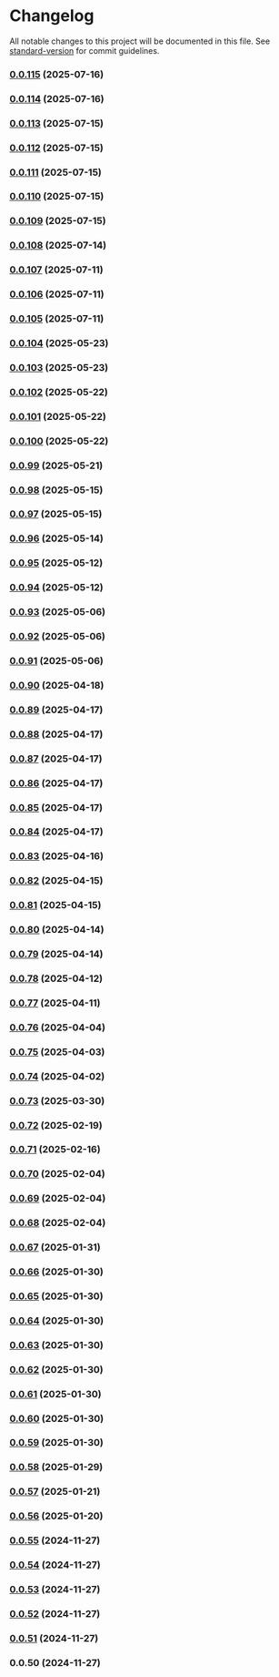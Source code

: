 # Changelog

All notable changes to this project will be documented in this file. See [standard-version](https://github.com/conventional-changelog/standard-version) for commit guidelines.

### [0.0.115](https://github.com/MediaCubeCo/mcui2/compare/v0.0.114...v0.0.115) (2025-07-16)

### [0.0.114](https://github.com/MediaCubeCo/mcui2/compare/v0.0.113...v0.0.114) (2025-07-16)

### [0.0.113](https://github.com/MediaCubeCo/mcui2/compare/v0.0.112...v0.0.113) (2025-07-15)

### [0.0.112](https://github.com/MediaCubeCo/mcui2/compare/v0.0.111...v0.0.112) (2025-07-15)

### [0.0.111](https://github.com/MediaCubeCo/mcui2/compare/v0.0.110...v0.0.111) (2025-07-15)

### [0.0.110](https://github.com/MediaCubeCo/mcui2/compare/v0.0.109...v0.0.110) (2025-07-15)

### [0.0.109](https://github.com/MediaCubeCo/mcui2/compare/v0.0.108...v0.0.109) (2025-07-15)

### [0.0.108](https://github.com/MediaCubeCo/mcui2/compare/v0.0.107...v0.0.108) (2025-07-14)

### [0.0.107](https://github.com/MediaCubeCo/mcui2/compare/v0.0.106...v0.0.107) (2025-07-11)

### [0.0.106](https://github.com/MediaCubeCo/mcui2/compare/v0.0.105...v0.0.106) (2025-07-11)

### [0.0.105](https://github.com/MediaCubeCo/mcui2/compare/v0.0.104...v0.0.105) (2025-07-11)

### [0.0.104](https://github.com/MediaCubeCo/mcui2/compare/v0.0.103...v0.0.104) (2025-05-23)

### [0.0.103](https://github.com/MediaCubeCo/mcui2/compare/v0.0.102...v0.0.103) (2025-05-23)

### [0.0.102](https://github.com/MediaCubeCo/mcui2/compare/v0.0.101...v0.0.102) (2025-05-22)

### [0.0.101](https://github.com/MediaCubeCo/mcui2/compare/v0.0.100...v0.0.101) (2025-05-22)

### [0.0.100](https://github.com/MediaCubeCo/mcui2/compare/v0.0.99...v0.0.100) (2025-05-22)

### [0.0.99](https://github.com/MediaCubeCo/mcui2/compare/v0.0.98...v0.0.99) (2025-05-21)

### [0.0.98](https://github.com/MediaCubeCo/mcui2/compare/v0.0.97...v0.0.98) (2025-05-15)

### [0.0.97](https://github.com/MediaCubeCo/mcui2/compare/v0.0.96...v0.0.97) (2025-05-15)

### [0.0.96](https://github.com/MediaCubeCo/mcui2/compare/v0.0.95...v0.0.96) (2025-05-14)

### [0.0.95](https://github.com/MediaCubeCo/mcui2/compare/v0.0.94...v0.0.95) (2025-05-12)

### [0.0.94](https://github.com/MediaCubeCo/mcui2/compare/v0.0.93...v0.0.94) (2025-05-12)

### [0.0.93](https://github.com/MediaCubeCo/mcui2/compare/v0.0.92...v0.0.93) (2025-05-06)

### [0.0.92](https://github.com/MediaCubeCo/mcui2/compare/v0.0.91...v0.0.92) (2025-05-06)

### [0.0.91](https://github.com/MediaCubeCo/mcui2/compare/v0.0.90...v0.0.91) (2025-05-06)

### [0.0.90](https://github.com/MediaCubeCo/mcui2/compare/v0.0.89...v0.0.90) (2025-04-18)

### [0.0.89](https://github.com/MediaCubeCo/mcui2/compare/v0.0.88...v0.0.89) (2025-04-17)

### [0.0.88](https://github.com/MediaCubeCo/mcui2/compare/v0.0.87...v0.0.88) (2025-04-17)

### [0.0.87](https://github.com/MediaCubeCo/mcui2/compare/v0.0.86...v0.0.87) (2025-04-17)

### [0.0.86](https://github.com/MediaCubeCo/mcui2/compare/v0.0.85...v0.0.86) (2025-04-17)

### [0.0.85](https://github.com/MediaCubeCo/mcui2/compare/v0.0.84...v0.0.85) (2025-04-17)

### [0.0.84](https://github.com/MediaCubeCo/mcui2/compare/v0.0.83...v0.0.84) (2025-04-17)

### [0.0.83](https://github.com/MediaCubeCo/mcui2/compare/v0.0.82...v0.0.83) (2025-04-16)

### [0.0.82](https://github.com/MediaCubeCo/mcui2/compare/v0.0.81...v0.0.82) (2025-04-15)

### [0.0.81](https://github.com/MediaCubeCo/mcui2/compare/v0.0.80...v0.0.81) (2025-04-15)

### [0.0.80](https://github.com/MediaCubeCo/mcui2/compare/v0.0.79...v0.0.80) (2025-04-14)

### [0.0.79](https://github.com/MediaCubeCo/mcui2/compare/v0.0.78...v0.0.79) (2025-04-14)

### [0.0.78](https://github.com/MediaCubeCo/mcui2/compare/v0.0.77...v0.0.78) (2025-04-12)

### [0.0.77](https://github.com/MediaCubeCo/mcui2/compare/v0.0.76...v0.0.77) (2025-04-11)

### [0.0.76](https://github.com/MediaCubeCo/mcui2/compare/v0.0.75...v0.0.76) (2025-04-04)

### [0.0.75](https://github.com/MediaCubeCo/mcui2/compare/v0.0.74...v0.0.75) (2025-04-03)

### [0.0.74](https://github.com/MediaCubeCo/mcui2/compare/v0.0.73...v0.0.74) (2025-04-02)

### [0.0.73](https://github.com/MediaCubeCo/mcui2/compare/v0.0.72...v0.0.73) (2025-03-30)

### [0.0.72](https://github.com/MediaCubeCo/mcui2/compare/v0.0.71...v0.0.72) (2025-02-19)

### [0.0.71](https://github.com/MediaCubeCo/mcui2/compare/v0.0.70...v0.0.71) (2025-02-16)

### [0.0.70](https://github.com/MediaCubeCo/mcui2/compare/v0.0.69...v0.0.70) (2025-02-04)

### [0.0.69](https://github.com/MediaCubeCo/mcui2/compare/v0.0.68...v0.0.69) (2025-02-04)

### [0.0.68](https://github.com/MediaCubeCo/mcui2/compare/v0.0.67...v0.0.68) (2025-02-04)

### [0.0.67](https://github.com/MediaCubeCo/mcui2/compare/v0.0.66...v0.0.67) (2025-01-31)

### [0.0.66](https://github.com/MediaCubeCo/mcui2/compare/v0.0.65...v0.0.66) (2025-01-30)

### [0.0.65](https://github.com/MediaCubeCo/mcui2/compare/v0.0.64...v0.0.65) (2025-01-30)

### [0.0.64](https://github.com/MediaCubeCo/mcui2/compare/v0.0.63...v0.0.64) (2025-01-30)

### [0.0.63](https://github.com/MediaCubeCo/mcui2/compare/v0.0.62...v0.0.63) (2025-01-30)

### [0.0.62](https://github.com/MediaCubeCo/mcui2/compare/v0.0.61...v0.0.62) (2025-01-30)

### [0.0.61](https://github.com/MediaCubeCo/mcui2/compare/v0.0.60...v0.0.61) (2025-01-30)

### [0.0.60](https://github.com/MediaCubeCo/mcui2/compare/v0.0.59...v0.0.60) (2025-01-30)

### [0.0.59](https://github.com/MediaCubeCo/mcui2/compare/v0.0.58...v0.0.59) (2025-01-30)

### [0.0.58](https://github.com/MediaCubeCo/mcui2/compare/v0.0.57...v0.0.58) (2025-01-29)

### [0.0.57](https://github.com/MediaCubeCo/mcui2/compare/v0.0.56...v0.0.57) (2025-01-21)

### [0.0.56](https://github.com/MediaCubeCo/mcui2/compare/v0.0.55...v0.0.56) (2025-01-20)

### [0.0.55](https://github.com/MediaCubeCo/mcui2/compare/v0.0.54...v0.0.55) (2024-11-27)

### [0.0.54](https://github.com/MediaCubeCo/mcui2/compare/v0.0.53...v0.0.54) (2024-11-27)

### [0.0.53](https://github.com/MediaCubeCo/mcui2/compare/v0.0.52...v0.0.53) (2024-11-27)

### [0.0.52](https://github.com/MediaCubeCo/mcui2/compare/v0.0.51...v0.0.52) (2024-11-27)

### [0.0.51](https://github.com/MediaCubeCo/mcui2/compare/v0.0.50...v0.0.51) (2024-11-27)

### 0.0.50 (2024-11-27)
